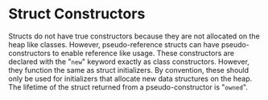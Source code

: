 # Struct Constructors

Structs do not have true constructors because they are not allocated on the heap like classes. However, pseudo-reference structs can have pseudo-constructors to enable reference like usage. These constructors are declared with the "`new`" keyword exactly as class constructors. However, they function the same as struct initializers. By convention, these should only be used for initializers that allocate new data structures on the heap. The lifetime of the struct returned from a pseudo-constructor is "`owned`".
